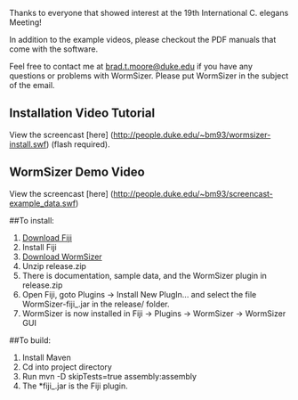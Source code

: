 
Thanks to everyone that showed interest at the 19th International C. elegans Meeting!

In addition to the example videos, please checkout the PDF manuals that come with the software.

Feel free to contact me at [brad.t.moore@duke.edu](mailto:brad.t.moore@duke.edu)
if you have any questions or problems with WormSizer.  Please put WormSizer in the
subject of the email.

## Installation Video Tutorial
View the screencast [here] (http://people.duke.edu/~bm93/wormsizer-install.swf) (flash required).

## WormSizer Demo Video
View the screencast [here] (http://people.duke.edu/~bm93/screencast-example_data.swf)

##To install:
1.  [Download Fiji](http://fiji.sc/Downloads)
2.  Install Fiji
3.  [Download WormSizer](release.zip)
4.  Unzip release.zip
5.  There is documentation, sample data, and the WormSizer plugin in release.zip
6.  Open Fiji, goto Plugins -> Install New PlugIn... and select the file 
    WormSizer-fiji_.jar in the release/ folder.
7.  WormSizer is now installed in Fiji -> Plugins -> WormSizer -> WormSizer GUI


##To build:
1.  Install Maven
2.  Cd into project directory
3.  Run mvn -D skipTests=true assembly:assembly
4.  The *fiji_.jar is the Fiji plugin.

